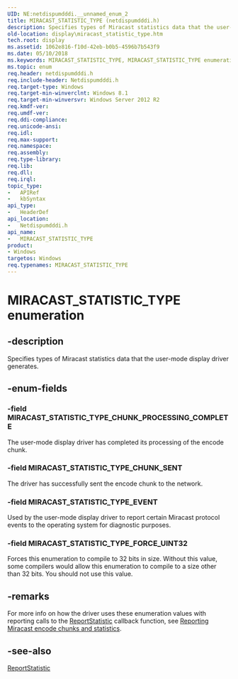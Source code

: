 ```yaml
---
UID: NE:netdispumdddi.__unnamed_enum_2
title: MIRACAST_STATISTIC_TYPE (netdispumdddi.h)
description: Specifies types of Miracast statistics data that the user-mode display driver generates.
old-location: display\miracast_statistic_type.htm
tech.root: display
ms.assetid: 1062e816-f10d-42eb-b0b5-4596b7b543f9
ms.date: 05/10/2018
ms.keywords: MIRACAST_STATISTIC_TYPE, MIRACAST_STATISTIC_TYPE enumeration [Display Devices], MIRACAST_STATISTIC_TYPE_CHUNK_PROCESSING_COMPLETE, MIRACAST_STATISTIC_TYPE_CHUNK_SENT, MIRACAST_STATISTIC_TYPE_EVENT, MIRACAST_STATISTIC_TYPE_FORCE_UINT32, display.miracast_statistic_type, netdispumdddi/MIRACAST_STATISTIC_TYPE, netdispumdddi/MIRACAST_STATISTIC_TYPE_CHUNK_PROCESSING_COMPLETE, netdispumdddi/MIRACAST_STATISTIC_TYPE_CHUNK_SENT, netdispumdddi/MIRACAST_STATISTIC_TYPE_EVENT, netdispumdddi/MIRACAST_STATISTIC_TYPE_FORCE_UINT32
ms.topic: enum
req.header: netdispumdddi.h
req.include-header: Netdispumdddi.h
req.target-type: Windows
req.target-min-winverclnt: Windows 8.1
req.target-min-winversvr: Windows Server 2012 R2
req.kmdf-ver: 
req.umdf-ver: 
req.ddi-compliance: 
req.unicode-ansi: 
req.idl: 
req.max-support: 
req.namespace: 
req.assembly: 
req.type-library: 
req.lib: 
req.dll: 
req.irql: 
topic_type:
-	APIRef
-	kbSyntax
api_type:
-	HeaderDef
api_location:
-	Netdispumdddi.h
api_name:
-	MIRACAST_STATISTIC_TYPE
product:
- Windows
targetos: Windows
req.typenames: MIRACAST_STATISTIC_TYPE
---
```


# MIRACAST_STATISTIC_TYPE enumeration


## -description


Specifies  types of Miracast statistics data that the user-mode display driver generates.


## -enum-fields




### -field MIRACAST_STATISTIC_TYPE_CHUNK_PROCESSING_COMPLETE

The user-mode display driver has completed its processing of the encode chunk.


### -field MIRACAST_STATISTIC_TYPE_CHUNK_SENT

The driver has successfully sent the encode chunk to the network.


### -field MIRACAST_STATISTIC_TYPE_EVENT

Used by the user-mode display driver to report certain Miracast protocol events to the operating system for diagnostic purposes.


### -field MIRACAST_STATISTIC_TYPE_FORCE_UINT32

Forces this enumeration to compile to 32 bits in size. Without this value, some compilers would allow this enumeration to compile to a size other than 32 bits. You should not use this value.


## -remarks



For more info on how the driver uses these enumeration values with reporting calls to the <a href="https://msdn.microsoft.com/13e1afa2-5552-468f-ac6b-3458dedd9b76">ReportStatistic</a> callback function, see <a href="https://msdn.microsoft.com/E1CE637F-42ED-4BEB-A2FF-04B4B88469DC">Reporting Miracast encode chunks and statistics</a>.




## -see-also




<a href="https://msdn.microsoft.com/13e1afa2-5552-468f-ac6b-3458dedd9b76">ReportStatistic</a>
 

 

